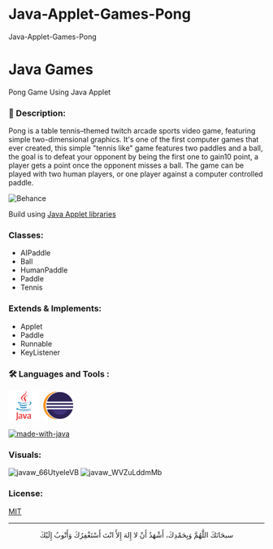 # Java-Applet-Games-Pong
Java-Applet-Games-Pong

# Java Games

Pong Game Using Java Applet

### 📝 Description: 
  Pong is a table tennis–themed twitch arcade sports video game, featuring simple two-dimensional graphics.
It's one of the first computer games that ever created, this simple "tennis like" game features two paddles and a ball, the goal is to defeat your opponent by being the first one to gain10 point, a player gets a point once the opponent misses a ball. The game can be played with two human players, or one player against a computer controlled paddle.

![Behance](https://img.shields.io/badge/Version-V1.0.0-1769ff?style=for-the-badge&logo=&logoColor=white)

Build using [Java Applet libraries](https://docs.oracle.com/javase/7/docs/api/javax/swing/package-summary.html)

### Classes:
* AIPaddle
* Ball
* HumanPaddle
* Paddle
* Tennis

### Extends & Implements: 
* Applet
* Paddle
* Runnable
* KeyListener

### 🛠️ Languages and Tools :
<div>
  <img src="https://github.com/devicons/devicon/blob/master/icons/java/java-original-wordmark.svg" title="Java" alt="Java" width="60" height="60"/>&nbsp;
  <img src="https://github.com/devicons/devicon/blob/master/icons/eclipse/eclipse-original.svg" title="Eclipse" **alt="Eclipse" width="60" height="60"/>
</div>

[![made-with-java](https://img.shields.io/badge/Made%20with-Java%20Swing-1f425f.svg)](https://www.java.com)
  
### Visuals:
![javaw_66UtyeIeVB](https://github.com/AbikoAzh/Java-Applet-Games-Pong/assets/165510364/7e112ae0-b58c-43bb-bef0-11c7da0b0dc9)
![javaw_WVZuLddmMb](https://github.com/AbikoAzh/Java-Applet-Games-Pong/assets/165510364/07f12cec-570a-43fa-9552-ed21d374bc94)

### License:
[MIT](https://choosealicense.com/licenses/mit/)

---
<div align="center">
    سبحَانَكَ اللَّهُمَّ وَبِحَمْدِكَ، أَشْهَدُ أَنْ لا إِلهَ إِلأَ انْتَ أَسْتَغْفِرُكَ وَأَتْوبُ إِلَيْكَ
</div>
